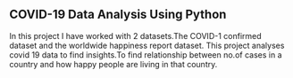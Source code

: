 ## COVID-19 Data Analysis Using Python

In this project I have worked with 2 datasets.The COVID-1 confirmed dataset and the worldwide happiness report dataset.
This project analyses covid 19 data to find insights.To find relationship between no.of cases in a country and how happy people are living in that country.


